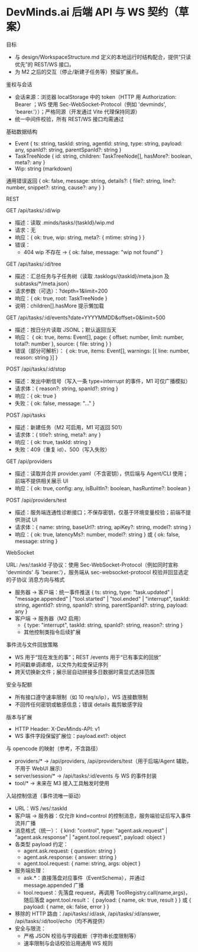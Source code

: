 # DevMinds.ai 后端 API 与 WS 契约（草案）

目标

- 与 design/WorkspaceStructure.md 定义的本地运行时结构配合，提供“只读优先”的 REST/WS 接口。
- 为 M2 之后的交互（停止/新建子任务等）预留扩展点。

鉴权与会话

- 会话来源：浏览器 localStorage 中的 token（HTTP 用 Authorization: Bearer <token>；WS 使用 Sec-WebSocket-Protocol（例如 'devminds', 'bearer.<token>'））；严格同源（开发通过 Vite 代理保持同源）
- 统一中间件校验，所有 REST/WS 接口均需通过

基础数据结构

- Event { ts: string, taskId: string, agentId: string, type: string, payload: any, spanId?: string, parentSpanId?: string }
- TaskTreeNode { id: string, children: TaskTreeNode[], hasMore?: boolean, meta?: any }
- Wip: string (markdown)

通用错误返回
{
ok: false,
message: string,
details?: { file?: string, line?: number, snippet?: string, cause?: any }
}

REST

GET /api/tasks/:id/wip

- 描述：读取 .minds/tasks/{taskId}/wip.md
- 请求：无
- 响应：{ ok: true, wip: string, meta?: { mtime: string } }
- 错误：
  - 404 wip 不存在 → { ok: false, message: "wip not found" }

GET /api/tasks/:id/tree

- 描述：汇总任务与子任务树（读取 .tasklogs/{taskId}/meta.json 及 subtasks/\*/meta.json）
- 请求参数（可选）：?depth=1&limit=200
- 响应：{ ok: true, root: TaskTreeNode }
- 说明：children[].hasMore 提示懒加载

GET /api/tasks/:id/events?date=YYYYMMDD&offset=0&limit=500

- 描述：按日分片读取 JSONL；默认返回当天
- 响应：
  {
  ok: true,
  items: Event[],
  page: { offset: number, limit: number, total?: number },
  source: { file: string }
  }
- 错误（部分可解析）：
  { ok: true, items: Event[], warnings: [{ line: number, reason: string }] }

POST /api/tasks/:id/stop

- 描述：发出中断信号（写入一条 type=interrupt 的事件，M1 可仅广播模拟）
- 请求体：{ reason?: string, spanId?: string }
- 响应：{ ok: true }
- 失败：{ ok: false, message: "..." }

POST /api/tasks

- 描述：新建任务（M2 可启用，M1 可返回 501）
- 请求体：{ title?: string, meta?: any }
- 响应：{ ok: true, taskId: string }
- 失败：409（重复 id）、500（写入失败）

GET /api/providers

- 描述：读取并合并 provider.yaml（不含密钥），供后端与 Agent/CLI 使用；前端不提供相关展示 UI
- 响应：{ ok: true, config: any, isBuiltIn?: boolean, hasRuntime?: boolean }

POST /api/providers/test

- 描述：服务端连通性诊断接口；不保存密钥，仅基于环境变量校验；前端不提供测试 UI
- 请求体：{ name: string, baseUrl?: string, apiKey?: string, model?: string }
- 响应：{ ok: true, latencyMs?: number, model?: string } 或 { ok: false, message: string }

WebSocket

URL: /ws/:taskId
子协议：使用 Sec-WebSocket-Protocol（例如同时宣称 'devminds' 与 'bearer.<token>'），服务端从 sec-websocket-protocol 校验并回显选定的子协议
消息方向与格式

- 服务器 → 客户端：统一事件推送
  {
  ts: string,
  type: "task.updated" | "message.appended" | "tool.started" | "tool.ended" | "interrupt",
  taskId: string,
  agentId?: string,
  spanId?: string,
  parentSpanId?: string,
  payload: any
  }
- 客户端 → 服务器（M2 启用）
  - { type: "interrupt", taskId: string, spanId?: string, reason?: string }
  - 其他控制类指令后续扩展

事件流与文件回放策略

- WS 用于“现在发生的事”；REST /events 用于“已有事实的回放”
- 时间戳单调递增，以文件为粒度保证序列
- 跨天切换新文件；展示层自动拼接多日数据时需显式选择范围

安全与配额

- 所有接口遵守速率限制（如 10 req/s/ip），WS 连接数限制
- 不回传任何密钥或敏感信息；错误 details 裁剪敏感字段

版本与扩展

- HTTP Header: X-DevMinds-API: v1
- WS 事件字段保留扩展位：payload.ext?: object

与 opencode 的映射（参考，不含路径）

- providers/\* → /api/providers, /api/providers/test（用于后端/Agent 辅助，不用于 WebUI 展示）
- server/session/\* → /api/tasks/:id/events 与 WS 的事件封装
- tool/\* → 未来在 M3 接入工具触发时使用

入站控制信道（事件流唯一驱动）

- URL：WS /ws/:taskId
- 客户端 → 服务器：仅允许 kind=control 的控制消息，服务端验证后写入事件流并广播
- 消息格式（统一）：
  {
  kind: "control",
  type: "agent.ask.request" | "agent.ask.response" | "agent.tool.request",
  payload: object
  }
- 各类型 payload 约定：
  - agent.ask.request: { question: string }
  - agent.ask.response: { answer: string }
  - agent.tool.request: { name: string, args: object }
- 服务端处理：
  - ask.\*：直接落盘对应事件（EventSchema），并通过 message.appended 广播
  - tool.request：先落盘 request，再调用 ToolRegistry.call(name,args)，随后落盘 agent.tool.result：
    { payload: { name, ok: true, result } } 或 { payload: { name, ok: false, error } }
- 移除的 HTTP 路由：/api/tasks/:id/ask, /api/tasks/:id/answer, /api/tasks/:id/tool/echo（均不再提供）
- 安全与限流：
  - 严格 JSON 校验与字段截断（字符串长度限制等）
  - 速率限制与会话校验沿用通用 WS 规则
